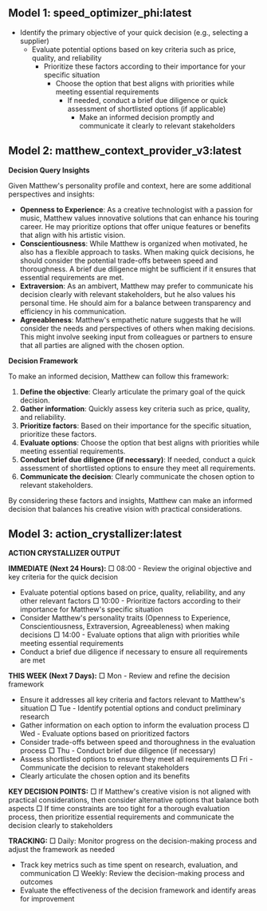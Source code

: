 

## Model 1: speed_optimizer_phi:latest

- Identify the primary objective of your quick decision (e.g., selecting a supplier)
    - Evaluate potential options based on key criteria such as price, quality, and reliability
        - Prioritize these factors according to their importance for your specific situation
            - Choose the option that best aligns with priorities while meeting essential requirements
                - If needed, conduct a brief due diligence or quick assessment of shortlisted options (if applicable)
                    - Make an informed decision promptly and communicate it clearly to relevant stakeholders

## Model 2: matthew_context_provider_v3:latest

**Decision Query Insights**

Given Matthew's personality profile and context, here are some additional perspectives and insights:

* **Openness to Experience**: As a creative technologist with a passion for music, Matthew values innovative solutions that can enhance his touring career. He may prioritize options that offer unique features or benefits that align with his artistic vision.
* **Conscientiousness**: While Matthew is organized when motivated, he also has a flexible approach to tasks. When making quick decisions, he should consider the potential trade-offs between speed and thoroughness. A brief due diligence might be sufficient if it ensures that essential requirements are met.
* **Extraversion**: As an ambivert, Matthew may prefer to communicate his decision clearly with relevant stakeholders, but he also values his personal time. He should aim for a balance between transparency and efficiency in his communication.
* **Agreeableness**: Matthew's empathetic nature suggests that he will consider the needs and perspectives of others when making decisions. This might involve seeking input from colleagues or partners to ensure that all parties are aligned with the chosen option.

**Decision Framework**

To make an informed decision, Matthew can follow this framework:

1. **Define the objective**: Clearly articulate the primary goal of the quick decision.
2. **Gather information**: Quickly assess key criteria such as price, quality, and reliability.
3. **Prioritize factors**: Based on their importance for the specific situation, prioritize these factors.
4. **Evaluate options**: Choose the option that best aligns with priorities while meeting essential requirements.
5. **Conduct brief due diligence (if necessary)**: If needed, conduct a quick assessment of shortlisted options to ensure they meet all requirements.
6. **Communicate the decision**: Clearly communicate the chosen option to relevant stakeholders.

By considering these factors and insights, Matthew can make an informed decision that balances his creative vision with practical considerations.

## Model 3: action_crystallizer:latest

**ACTION CRYSTALLIZER OUTPUT**

**IMMEDIATE (Next 24 Hours):**
□ 08:00 - Review the original objective and key criteria for the quick decision
- Evaluate potential options based on price, quality, reliability, and any other relevant factors
□ 10:00 - Prioritize factors according to their importance for Matthew's specific situation
- Consider Matthew's personality traits (Openness to Experience, Conscientiousness, Extraversion, Agreeableness) when making decisions
□ 14:00 - Evaluate options that align with priorities while meeting essential requirements
- Conduct a brief due diligence if necessary to ensure all requirements are met

**THIS WEEK (Next 7 Days):**
□ Mon - Review and refine the decision framework
- Ensure it addresses all key criteria and factors relevant to Matthew's situation
□ Tue - Identify potential options and conduct preliminary research
- Gather information on each option to inform the evaluation process
□ Wed - Evaluate options based on prioritized factors
- Consider trade-offs between speed and thoroughness in the evaluation process
□ Thu - Conduct brief due diligence (if necessary)
- Assess shortlisted options to ensure they meet all requirements
□ Fri - Communicate the decision to relevant stakeholders
- Clearly articulate the chosen option and its benefits

**KEY DECISION POINTS:**
□ If Matthew's creative vision is not aligned with practical considerations, then consider alternative options that balance both aspects
□ If time constraints are too tight for a thorough evaluation process, then prioritize essential requirements and communicate the decision clearly to stakeholders

**TRACKING:**
□ Daily: Monitor progress on the decision-making process and adjust the framework as needed
- Track key metrics such as time spent on research, evaluation, and communication
□ Weekly: Review the decision-making process and outcomes
- Evaluate the effectiveness of the decision framework and identify areas for improvement
